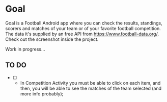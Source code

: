 # Goal
Goal is a Football Android app where you can check the results, standings, scorers and matches of your team or of your favorite football competition.
The data it's supplied by an free API from https://www.football-data.org/.
Check out the screenshot inside the project.

Work in progress...

## TO DO
 - [ ] - In Competition Activity you must be able to click on each item, and then, you will be able to see the matches of the team selected (and more info probably);
